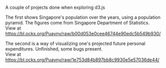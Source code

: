 A couple of projects done when exploring d3.js

The first shows Singapore's population over the years, using a population pyramid. The figures come from Singapore Department of Statistics. <br>
View at https://bl.ocks.org/Puayny/raw/b00d053e0cee46744e90edc5b549b930/

The second is a way of visualizing one's projected future personal expenditures. Unfinished, some bugs present.<br>
View at https://bl.ocks.org/Puayny/raw/1e753d84b897bb8c9930e5e57036de44/